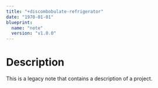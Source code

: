 ```yaml
---
title: "+discombobulate-refrigerator"
date: "1970-01-01"
blueprint:
  name: "note"
  version: "v1.0.0"
---
```

# Description

This is a legacy note that contains a description of a project.
